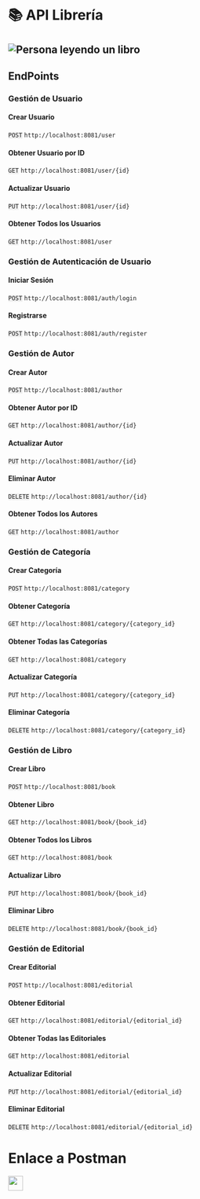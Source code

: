 # 📚 API Librería

![Persona leyendo un libro](https://media.giphy.com/media/SrM826tgscTMzJpNFg/giphy.gif?cid=790b76117iufyl1l62r0m5ghwabp4ai27bvzvbe5h1964gsl&ep=v1_gifs_search&rid=giphy.gif&ct=g)
--------------------


## EndPoints

### Gestión de Usuario

#### Crear Usuario
<code style="background-color:#f0f0f0">POST</code> <code>http://localhost:8081/user</code>

#### Obtener Usuario por ID
<code style="background-color:#f0f0f0">GET</code> <code>http://localhost:8081/user/{id}</code>

#### Actualizar Usuario
<code style="background-color:#f0f0f0">PUT</code> <code>http://localhost:8081/user/{id}</code>

#### Obtener Todos los Usuarios
<code style="background-color:#f0f0f0">GET</code> <code>http://localhost:8081/user</code>


### Gestión de Autenticación de Usuario

#### Iniciar Sesión
<code style="background-color:#f0f0f0">POST</code> <code>http://localhost:8081/auth/login</code>

#### Registrarse
<code style="background-color:#f0f0f0">POST</code> <code>http://localhost:8081/auth/register</code>


### Gestión de Autor

#### Crear Autor
<code style="background-color:#f0f0f0">POST</code> <code>http://localhost:8081/author</code>

#### Obtener Autor por ID
<code style="background-color:#f0f0f0">GET</code> <code>http://localhost:8081/author/{id}</code>

#### Actualizar Autor
<code style="background-color:#f0f0f0">PUT</code> <code>http://localhost:8081/author/{id}</code>

#### Eliminar Autor
<code style="background-color:#f0f0f0">DELETE</code> <code>http://localhost:8081/author/{id}</code>

#### Obtener Todos los Autores
<code style="background-color:#f0f0f0">GET</code> <code>http://localhost:8081/author</code>


### Gestión de Categoría

#### Crear Categoría
<code style="background-color:#f0f0f0">POST</code> <code>http://localhost:8081/category</code>

#### Obtener Categoría
<code style="background-color:#f0f0f0">GET</code> <code>http://localhost:8081/category/{category_id}</code>

#### Obtener Todas las Categorías
<code style="background-color:#f0f0f0">GET</code> <code>http://localhost:8081/category</code>

#### Actualizar Categoría
<code style="background-color:#f0f0f0">PUT</code> <code>http://localhost:8081/category/{category_id}</code>

#### Eliminar Categoría
<code style="background-color:#f0f0f0">DELETE</code> <code>http://localhost:8081/category/{category_id}</code>


### Gestión de Libro

#### Crear Libro
<code style="background-color:#f0f0f0">POST</code> <code>http://localhost:8081/book</code>

#### Obtener Libro
<code style="background-color:#f0f0f0">GET</code> <code>http://localhost:8081/book/{book_id}</code>

#### Obtener Todos los Libros
<code style="background-color:#f0f0f0">GET</code> <code>http://localhost:8081/book</code>

#### Actualizar Libro
<code style="background-color:#f0f0f0">PUT</code> <code>http://localhost:8081/book/{book_id}</code>

#### Eliminar Libro
<code style="background-color:#f0f0f0">DELETE</code> <code>http://localhost:8081/book/{book_id}</code>


### Gestión de Editorial

#### Crear Editorial
<code style="background-color:#f0f0f0">POST</code> <code>http://localhost:8081/editorial</code>

#### Obtener Editorial
<code style="background-color:#f0f0f0">GET</code> <code>http://localhost:8081/editorial/{editorial_id}</code>

#### Obtener Todas las Editoriales
<code style="background-color:#f0f0f0">GET</code> <code>http://localhost:8081/editorial</code>

#### Actualizar Editorial
<code style="background-color:#f0f0f0">PUT</code> <code>http://localhost:8081/editorial/{editorial_id}</code>

#### Eliminar Editorial
<code style="background-color:#f0f0f0">DELETE</code> <code>http://localhost:8081/editorial/{editorial_id}</code>

# Enlace a Postman
[<img src="https://assets.getpostman.com/common-share/postman-logo-horizontal-320x132.png" height="30">](https://procesosdelnegocio1.postman.co/workspace/9974ffcd-5a1f-4729-b399-4b275b327a2c)
